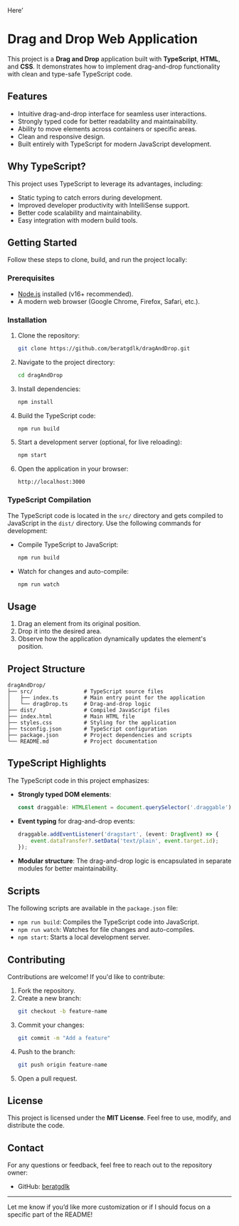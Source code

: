 Here’
# Drag and Drop Web Application

This project is a **Drag and Drop** application built with **TypeScript**, **HTML**, and **CSS**. It demonstrates how to implement drag-and-drop functionality with clean and type-safe TypeScript code.

## Features

- Intuitive drag-and-drop interface for seamless user interactions.
- Strongly typed code for better readability and maintainability.
- Ability to move elements across containers or specific areas.
- Clean and responsive design.
- Built entirely with TypeScript for modern JavaScript development.

## Why TypeScript?

This project uses TypeScript to leverage its advantages, including:

- Static typing to catch errors during development.
- Improved developer productivity with IntelliSense support.
- Better code scalability and maintainability.
- Easy integration with modern build tools.

## Getting Started

Follow these steps to clone, build, and run the project locally:

### Prerequisites

- [Node.js](https://nodejs.org/) installed (v16+ recommended).
- A modern web browser (Google Chrome, Firefox, Safari, etc.).

### Installation

1. Clone the repository:
   ```bash
   git clone https://github.com/beratgdlk/dragAndDrop.git
   ```

2. Navigate to the project directory:
   ```bash
   cd dragAndDrop
   ```

3. Install dependencies:
   ```bash
   npm install
   ```

4. Build the TypeScript code:
   ```bash
   npm run build
   ```

5. Start a development server (optional, for live reloading):
   ```bash
   npm start
   ```

6. Open the application in your browser:
   ```
   http://localhost:3000
   ```

### TypeScript Compilation

The TypeScript code is located in the `src/` directory and gets compiled to JavaScript in the `dist/` directory. Use the following commands for development:

- Compile TypeScript to JavaScript:
  ```bash
  npm run build
  ```

- Watch for changes and auto-compile:
  ```bash
  npm run watch
  ```

## Usage

1. Drag an element from its original position.
2. Drop it into the desired area.
3. Observe how the application dynamically updates the element's position.

## Project Structure

```plaintext
dragAndDrop/
├── src/                # TypeScript source files
│   ├── index.ts        # Main entry point for the application
│   └── dragDrop.ts     # Drag-and-drop logic
├── dist/               # Compiled JavaScript files
├── index.html          # Main HTML file
├── styles.css          # Styling for the application
├── tsconfig.json       # TypeScript configuration
├── package.json        # Project dependencies and scripts
└── README.md           # Project documentation
```

## TypeScript Highlights

The TypeScript code in this project emphasizes:

- **Strongly typed DOM elements**:
  ```typescript
  const draggable: HTMLElement = document.querySelector('.draggable')!;
  ```

- **Event typing** for drag-and-drop events:
  ```typescript
  draggable.addEventListener('dragstart', (event: DragEvent) => {
      event.dataTransfer?.setData('text/plain', event.target.id);
  });
  ```

- **Modular structure**: The drag-and-drop logic is encapsulated in separate modules for better maintainability.

## Scripts

The following scripts are available in the `package.json` file:

- `npm run build`: Compiles the TypeScript code into JavaScript.
- `npm run watch`: Watches for file changes and auto-compiles.
- `npm start`: Starts a local development server.

## Contributing

Contributions are welcome! If you'd like to contribute:

1. Fork the repository.
2. Create a new branch:
   ```bash
   git checkout -b feature-name
   ```
3. Commit your changes:
   ```bash
   git commit -m "Add a feature"
   ```
4. Push to the branch:
   ```bash
   git push origin feature-name
   ```
5. Open a pull request.

## License

This project is licensed under the **MIT License**. Feel free to use, modify, and distribute the code.

## Contact

For any questions or feedback, feel free to reach out to the repository owner:

- GitHub: [beratgdlk](https://github.com/beratgdlk)

---

Let me know if you’d like more customization or if I should focus on a specific part of the README!
